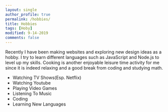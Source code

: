```yaml
---
layout: single
author_profile: true
permalink: /hobbies/
title: Hobbies
tags: [Hoby]
modified: 9-14-2019
comments: false
---
```


Recently I have been making websites and exploring new design
ideas as a hobby. I try to learn different languages such as
JavaScript and Node.js to level up my skills. Cooking is another
enjoyable leisure time activity for me since it is indeed relaxing
and a good break from coding and studying math.

* Watching TV Shows(Esp. Netflix)
* Watching Youtube
* Playing Video Games
* Listening To Music
* Coding
* Learning New Languages


